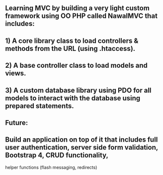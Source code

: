 ## Learning MVC by building a very light custom framework using OO PHP called NawalMVC that includes:
## 1) A core library class to load controllers & methods from the URL (using .htaccess).
## 2) A base controller class to load models and views.
## 3) A custom database library using PDO for all models to interact with the database using prepared statements.

## Future:
## Build an application on top of it that includes full user authentication, server side form validation, Bootstrap 4, CRUD functionality,
helper functions (flash messaging, redirects)
